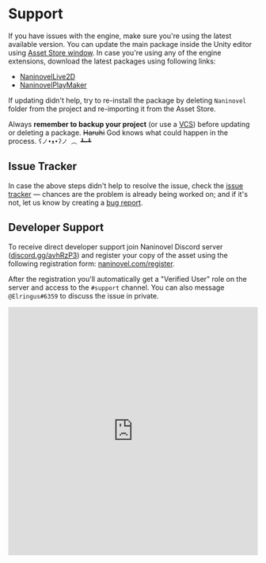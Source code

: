 # Support

If you have issues with the engine, make sure you're using the latest available version. You can update the main package inside the Unity editor using [Asset Store window](https://docs.unity3d.com/Manual/AssetStore.html). In case you're using any of the engine extensions, download the latest packages using following links:

- [NaninovelLive2D](https://github.com/Elringus/NaninovelLive2D/raw/master/NaninovelLive2D.unitypackage)
- [NaninovelPlayMaker](https://github.com/Elringus/NaninovelPlayMaker/raw/master/NaninovelPlayMaker.unitypackage)

If updating didn't help, try to re-install the package by deleting `Naninovel` folder from the project and re-importing it from the Asset Store.

Always **remember to backup your project** (or use a [VCS](https://en.wikipedia.org/wiki/Version_control)) before updating or deleting a package. ~~Haruhi~~ God knows what could happen in the process. `ʕノ•ᴥ•ʔノ ︵ ┻━┻`

## Issue Tracker

In case the above steps didn't help to resolve the issue, check the [issue tracker](https://github.com/Elringus/NaninovelWeb/issues?q=is%3Aissue+label%3Abug) — chances are the problem is already being worked on; and if it's not, let us know by creating a [bug report](https://github.com/Elringus/NaninovelWeb/issues/new?labels=bug&template=bug_report.md).

## Developer Support

To receive direct developer support join Naninovel Discord server ([discord.gg/avhRzP3](https://discord.gg/avhRzP3)) and register your copy of the asset using the following registration form: [naninovel.com/register](https://naninovel.com/register/).

After the registration you'll automatically get a "Verified User" role on the server and access to the `#support` channel. You can also message `@Elringus#6359` to discuss the issue in private.

<iframe src="https://discordapp.com/widget?id=545676116871086080&theme=dark" width="100%" height="500" allowtransparency="true" frameborder="0"></iframe>

